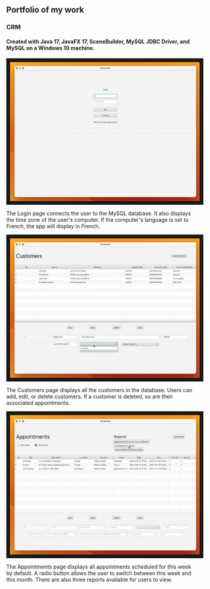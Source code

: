 ## Portfolio of my work

### CRM 
#### Created with Java 17, JavaFX 17, SceneBuilder, MySQL JDBC Driver, and MySQL on a Windows 10 machine.

<img style="display: block; margin-left: auto; margin-right: auto;" src="https://github.com/swim-mer/swim-mer.github.io/raw/main/assets/images/Login.jpeg" 
alt="Login page" border="10" />

The Login page connects the user to the MySQL database. It also displays the time zone of the user's computer. If the computer's language is set to French, the app will display in French. 


<img style="display: block; margin-left: auto; margin-right: auto;" src="https://github.com/swim-mer/swim-mer.github.io/raw/main/assets/images/Customers.jpeg" 
alt="Customers page" border="10" />

The Customers page displays all the customers in the database. Users can add, edit, or delete customers. If a customer is deleted, so are their associated appointments.


<img style="display: block; margin-left: auto; margin-right: auto;" src="https://github.com/swim-mer/swim-mer.github.io/raw/main/assets/images/Appointments.jpeg" 
alt="Appointments page" border="10" />

The Appointments page displays all appointments scheduled for this week by default. A radio button allows the user to switch between this week and this month. There are also three reports available for users to view.
